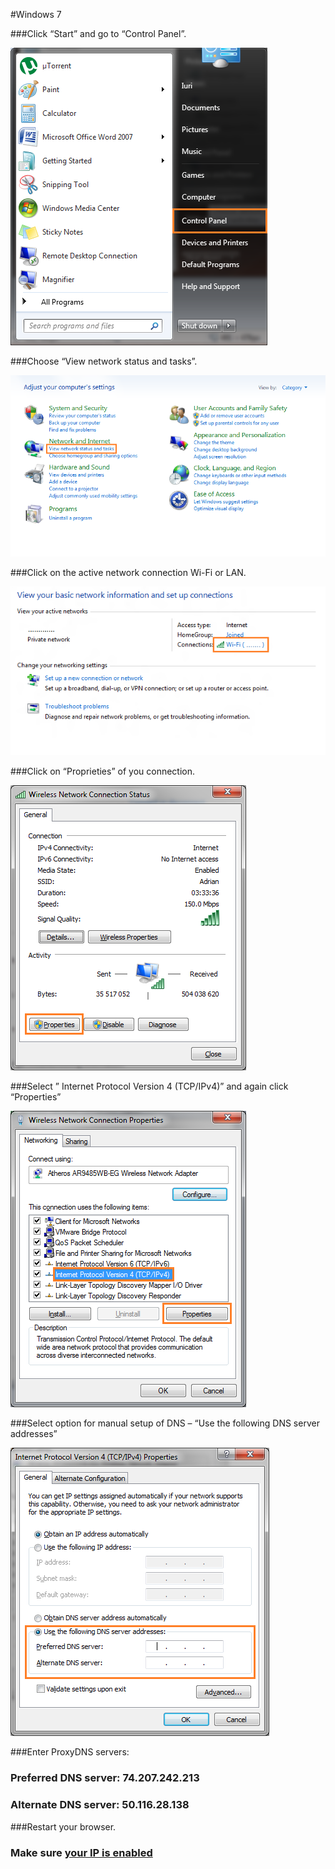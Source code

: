 
#Windows 7

###Click “Start” and go to “Control Panel”.

![img](/img/vista1.png)

###Choose “View network status and tasks”.

![img](/img/vista2.png)

###Click on the active network connection Wi-Fi or LAN.

![img](/img/vista3.png)

###Click on “Proprieties” of you connection.

![img](/img/vista4.png)

###Select ” Internet Protocol Version 4 (TCP/IPv4)” and again click “Properties”

![img](/img/vista5.png)

###Select option for manual setup of DNS – “Use the following DNS server addresses”

![img](/img/vista6.png)

###Enter ProxyDNS servers:

### Preferred DNS server:  **74.207.242.213**

### Alternate DNS server:  **50.116.28.138**

###Restart your browser.

### Make sure [your IP is enabled](/#manage)
